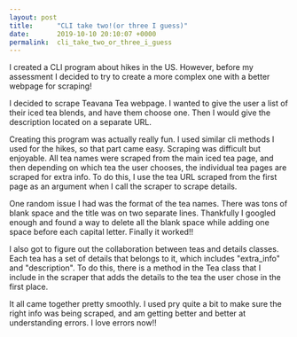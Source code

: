 ```yaml
---
layout: post
title:      "CLI take two!(or three I guess)"
date:       2019-10-10 20:10:07 +0000
permalink:  cli_take_two_or_three_i_guess
---
```



I created a CLI program about hikes in the US. However, before my assessment I decided to try to create a more complex one with a better webpage for scraping!

I decided to scrape Teavana Tea webpage. I wanted to give the user a list of their iced tea blends, and have them choose one. Then I would give the description located on a separate URL. 

Creating this program was actually really fun. I used similar cli methods I used for the hikes, so that part came easy. Scraping was difficult but enjoyable. All tea names were scraped from the main iced tea page, and then depending on which tea the user chooses, the individual tea pages are scraped for extra info. To do this, I use the tea URL scraped from the first page as an argument when I call the scraper to scrape details.

One random issue I had was the format of the tea names. There was tons of blank space and the title was on two separate lines. Thankfully I googled enough and found a way to delete all the blank space while adding one space before each capital letter. Finally it worked!! 

I also got to figure out the collaboration between teas and details classes. Each tea has a set of details that belongs to it, which includes "extra_info" and "description". To do this, there is a method in the Tea class that I include in the scraper that adds the details to the tea the user chose in the first place. 

It all came together pretty smoothly. I used pry quite a bit to make sure the right info was being scraped, and am getting better and better at understanding errors. I love errors now!! 
